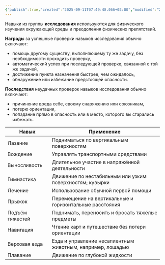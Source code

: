 ```yaml
---
{"publish":true,"created":"2025-09-11T07:49:48.066+02:00","modified":"2025-09-14T00:33:14.766+02:00","cssclasses":""}
---
```



Навыки из группы **исследования** используются для физического изучения окружающей среды и преодоления физических препятствий.

**Награды** за успешные проверки навыков исследования обычно включают:
- помощь другому существу, выполняющему ту же задачу, без необходимости проходить проверку,    
- автоматический успех при последующей проверке, связанной с той же задачей,    
- достижение пункта назначения быстрее, чем ожидалось,    
- обнаружение или избежание предстоящей опасности.

**Последствия** неудачных проверок навыков исследования обычно включают:
- причинение вреда себе, своему снаряжению или союзникам,    
- потерю ориентации,    
- попадание прямо в опасность или в место, которого вы старались избежать.

| Навык             | Применение                                                 |
| ----------------- | ---------------------------------------------------------- |
| Лазание           | Подниматься по вертикальным поверхностям                   |
| Вождение          | Управлять транспортными средствами                         |
| Выносливость      | Длительное участие в напряжённой деятельности              |
| Гимнастика        | Движение по нестабильным или узким поверхностям; кувырки   |
| Лечение           | Использование обычной первой помощи                        |
| Прыжок            | Перемещение на вертикальные и горизонтальные расстояния    |
| Подъём тяжестей | Поднимать, переносить и бросать тяжёлые предметы           |
| Навигация         | Чтение карт и путешествие без потери ориентации            |
| Верховая езда     | Езда и управление несапиентным животным, например, лошадью |
| Плавание          | Движение по глубокой жидкости                              |
